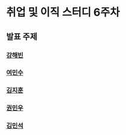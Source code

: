 # 취업 및 이직 스터디 6주차

## 발표 주제

### [강해빈](./kanghaeven/)

### [여민수](./yeominsu/)

### [김지훈](./kimjihun/)

### [권민우](./kwonminwoo/)

### [김민석](./kimminseok/)
